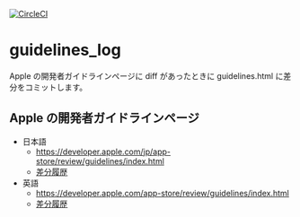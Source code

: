 [![CircleCI](https://circleci.com/gh/junjanjon/guidelines_log.svg?style=svg)](https://circleci.com/gh/junjanjon/guidelines_log)

# guidelines_log

Apple の開発者ガイドラインページに diff があったときに guidelines.html に差分をコミットします。

## Apple の開発者ガイドラインページ

- 日本語
  - https://developer.apple.com/jp/app-store/review/guidelines/index.html
  - [差分履歴](https://github.com/junjanjon/guidelines_log/commits/master/guidelines_jp.html)
- 英語
  - https://developer.apple.com/app-store/review/guidelines/index.html
  - [差分履歴](https://github.com/junjanjon/guidelines_log/commits/master/guidelines_en.html)
